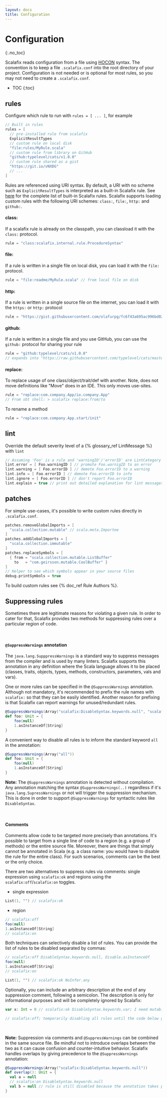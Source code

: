 ```yaml
---
layout: docs
title: Configuration
---
```


# Configuration
{:.no_toc}


Scalafix reads configuration from a file using
[HOCON](https://github.com/typesafehub/config) syntax.
The convention is to keep a file `.scalafix.conf` into the root directory of your project.
Configuration is not needed or is optional for most rules, so you may not need to create a `.scalafix.conf`.

* TOC
{:toc}

## rules
Configure which rule to run with `rules = [ ... ]`, for example

```scala
// Built in rules
rules = [
  // pre-installed rule from scalafix
  ExplicitResultTypes
  // custom rule on local disk
  "file:rules/MyRule.scala"
  // custom rule from library on GitHub
  "github:typelevel/cats/v1.0.0"
  // custom rule shared as a gist
  "https://git.io/vNXDG"
  // ...
]
```

Rules are referenced using URI syntax.
By default, a URI with no scheme such as `ExplicitResultTypes`
is interpreted as a built-in Scalafix rule.
See [here](rules) for the complete list of built-in Scalafix rules.
Scalafix supports loading custom rules with the following URI schemes:
`class:`, `file:`, `http:` and `github:`.

#### class:
If a scalafix rule is already on the classpath, you can classload it with the `class:` protocol.

```scala
rule = "class:scalafix.internal.rule.ProcedureSyntax"
```

#### file:
If a rule is written in a single file on local disk, you can load it with the `file:` protocol.

```scala
rule = "file:readme/MyRule.scala" // from local file on disk
```

#### http:
If a rule is written in a single source file on the internet, you can load it with the `https:`
or `http:` protocol

```scala
rule = "https://gist.githubusercontent.com/olafurpg/fc6f43a695ac996bd02000f45ed02e63/raw/f5fe47495c9b6e3ce0960b766ffa75be6d6768b2/DummyRule.scala"
```

#### github:
If a rule is written in a single file and you use GitHub, you can use the `github:` protocol for
sharing your rule

```scala
rule = "github:typelevel/cats/v1.0.0"
// expands into "https://raw.githubusercontent.com/typelevel/cats/master/scalafix/rules/src/main/scala/fix/Cats_v1_0_0.scala"
```

#### replace:

To replace usage of one class/object/trait/def with another.
Note, does not move definitions like "Move" does in an IDE. This
only moves use-sites.

```scala
rule = "replace:com.company.App/io.company.App"
// From sbt shell: > scalafix replace:from/to
```

To rename a method

```scala
rule = "replace:com.company.App.start/init"
```

## lint
Override the default severity level of a {% glossary_ref LintMessage %} with `lint`

```scala
// Assuming 'Foo' is a rule and 'warningID'/'errorID' are LintCategory IDs.
lint.error = [ Foo.warningID ] // promote Foo.warnigID to an error
lint.warning = [ Foo.errorID ] // demote Foo.errorID to a warning
lint.info = [ Foo.errorID ] // demote Foo.errorID to info
lint.ignore = [ Foo.errorID ] // don't report Foo.errorID
lint.explain = true // print out detailed explanation for lint messages.
```

## patches
For simple use-cases, it's possible to write custom rules directly in `.scalafix.conf`.

```scala
patches.removeGlobalImports = [
  "scala.collection.mutable" // scala.meta.Importee
]
patches.addGlobalImports = [
  "scala.collection.immutable"
]
patches.replaceSymbols = [
  { from = "scala.collection.mutable.ListBuffer"
    to   = "com.geirsson.mutable.CoolBuffer" }
]
// Helper to see which symbols appear in your source files
debug.printSymbols = true
```

To build custom rules see {% doc_ref Rule Authors %}.


## Suppressing rules

Sometimes there are legitimate reasons for violating a given rule. In order to cater for that, Scalafix provides 
two methods for suppressing rules over a particular region of code. 

&nbsp;

#### `@SuppressWarnings` annotation
The `java.lang.SupppressWarnings` is a standard way to suppress messages from the compiler and is used by many linters. 
Scalafix supports this annotation in any definition where the Scala language allows it to be placed (classes, traits, 
objects, types, methods, constructors, parameters, vals and vars).

One or more rules can be specified in the `@SuppressWarnings` annotation. Although not mandatory, it's recommended
to prefix the rule names with `scalafix:` so that they can be easily identified. Another reason for prefixing is that 
Scalafix can report warnings for unused/redundant rules.

```scala
@SuppressWarnings(Array("scalafix:DisableSyntax.keywords.null", "scalafix:Disable.asInstanceOf"))
def foo: Unit = {
    foo(null)
    1.asInstanceOf[String]
}
```

A convenient way to disable all rules is to inform the standard keyword `all` in the annotation:

```scala
@SuppressWarnings(Array("all"))
def foo: Unit = {
    foo(null)
    1.asInstanceOf[String]
}
```

**Note:** The `@SuppressWarnings` annotation is detected without compilation. Any annotation matching the syntax 
`@SuppressWarnings(..)` regardless if it's `java.lang.SupressWarnings` or not will trigger the suppression mechanism. 
This is done in order to support `@SuppressWarnings` for syntactic rules like `DisableSyntax`.

&nbsp;

#### Comments

Comments allow code to be targeted more precisely than annotations. It's possible to target from a single line of code to a 
region (e.g. a group of methods) or the entire source file. Moreover, there are things that simply cannot be annotated 
in Scala (e.g. a class name: you would have to disable the rule for the entire class). For such scenarios, comments 
can be the best or the only choice.

There are two alternatives to suppress rules via comments: single expression using `scalafix:ok` and regions using the 
`scalafix:off`/`scalafix:on` toggles.

- single expression

```scala
List(1, "") // scalafix:ok
```


- region

```scala
// scalafix:off
foo(null)
1.asInstanceOf[String]
// scalafix:on
```


Both techniques can selectively disable a list of rules. You can provide the list of rules to be disabled separated by 
commas:

```scala
// scalafix:off DisableSyntax.keywords.null, Disable.asInstanceOf
foo(null)
1.asInstanceOf[String]
// scalafix:on
```

```scala
List(1, "") // scalafix:ok NoInfer.any
```

Optionally, you can include an arbitrary description at the end of any suppression comment, following a semicolon. The
description is only for informational purposes and will be completely ignored by Scalafix:


```scala
var x: Int = 0 // scalafix:ok DisableSyntax.keywords.var; I need mutability

// scalafix:off; temporarily disabling all rules until the code below gets refactored
```


&nbsp;

**Note:** Suppression via comments and `@SuppressWarnings` can be combined in the same source file. Be mindful not to 
introduce overlaps between the two as it can cause confusion and counter-intuitive behavior. Scalafix handles overlaps 
by giving precedence to the `@SuppressWarnings` annotation:

```scala
@SuppressWarnings(Array("scalafix:DisableSyntax.keywords.null"))
def overlap(): Unit = {
  val a = null
  // scalafix:on DisableSyntax.keywords.null
  val b = null // rule is still disabled because the annotation takes precedence over the comment
}
```
